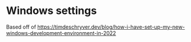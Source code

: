 # Windows settings
Based off of https://timdeschryver.dev/blog/how-i-have-set-up-my-new-windows-development-environment-in-2022

